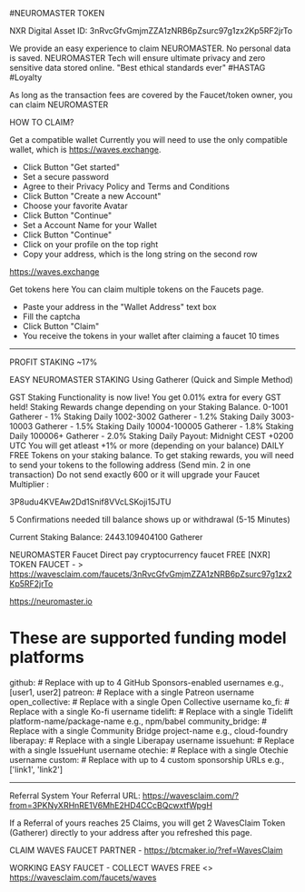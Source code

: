 #NEUROMASTER TOKEN


NXR Digital Asset ID: 3nRvcGfvGmjmZZA1zNRB6pZsurc97g1zx2Kp5RF2jrTo


We provide an easy experience to claim NEUROMASTER. No personal data is saved. NEUROMASTER 
Tech will ensure ultimate privacy and zero sensitive data stored online. 
"Best ethical standards ever" #HASTAG #Loyalty


As long as the transaction fees are covered by the Faucet/token owner, you can claim NEUROMASTER

HOW TO CLAIM?

Get a compatible wallet
Currently you will need to use the only compatible wallet, which is https://waves.exchange.
- Click Button "Get started"
- Set a secure password
- Agree to their Privacy Policy and Terms and Conditions
- Click Button "Create a new Account"
- Choose your favorite Avatar
- Click Button "Continue"
- Set a Account Name for your Wallet
- Click Button "Continue"
- Click on your profile on the top right
- Copy your address, which is the long string on the second row

https://waves.exchange

Get tokens here
You can claim multiple tokens on the Faucets page.
- Paste your address in the "Wallet Address" text box
- Fill the captcha
- Click Button "Claim"
- You receive the tokens in your wallet after claiming a faucet 10 times

****

PROFIT STAKING ~17%

EASY NEUROMASTER STAKING Using Gatherer (Quick and Simple Method)

GST Staking Functionality is now live! You get 0.01% extra for every GST held!
Staking Rewards change depending on your Staking Balance.
0-1001 Gatherer - 1% Staking Daily
1002-3002 Gatherer - 1.2% Staking Daily
3003-10003 Gatherer - 1.5% Staking Daily
10004-100005 Gatherer - 1.8% Staking Daily
100006+ Gatherer - 2.0% Staking Daily
Payout: Midnight CEST +0200 UTC
You will get atleast +1% or more (depending on your balance) DAILY FREE Tokens 
on your staking balance. To get staking rewards, you will need to send your tokens 
to the following address (Send min. 2 in one transaction) Do not send exactly 600 or 
it will upgrade your Faucet Multiplier :

3P8udu4KVEAw2Dd1Snif8VVcLSKoji15JTU

5 Confirmations needed till balance shows up or withdrawal (5-15 Minutes)


Current Staking Balance: 2443.109404100 Gatherer


NEUROMASTER Faucet
Direct pay cryptocurrency faucet
FREE [NXR] TOKEN FAUCET - >
https://wavesclaim.com/faucets/3nRvcGfvGmjmZZA1zNRB6pZsurc97g1zx2Kp5RF2jrTo


https://neuromaster.io

# These are supported funding model platforms

github: # Replace with up to 4 GitHub Sponsors-enabled usernames e.g., [user1, user2]
patreon: # Replace with a single Patreon username
open_collective: # Replace with a single Open Collective username
ko_fi: # Replace with a single Ko-fi username
tidelift: # Replace with a single Tidelift platform-name/package-name e.g., npm/babel
community_bridge: # Replace with a single Community Bridge project-name e.g., cloud-foundry
liberapay: # Replace with a single Liberapay username
issuehunt: # Replace with a single IssueHunt username
otechie: # Replace with a single Otechie username
custom: # Replace with up to 4 custom sponsorship URLs e.g., ['link1', 'link2']

****

Referral System
Your Referral URL: https://wavesclaim.com/?from=3PKNyXRHnRE1V6MhE2HD4CCcBQcwxtfWpgH

If a Referral of yours reaches 25 Claims, you will get 2 WavesClaim Token 
(Gatherer) directly to your address after you refreshed this page.


CLAIM WAVES FAUCET PARTNER - https://btcmaker.io/?ref=WavesClaim

WORKING EASY FAUCET - COLLECT WAVES FREE <> https://wavesclaim.com/faucets/waves

